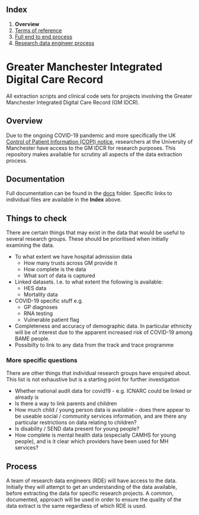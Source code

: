 ## Index

1. **Overview**
1. [Terms of reference](docs/terms-of-reference.md)
1. [Full end to end process](docs/process-end-2-end.md)
1. [Research data engineer process](docs/process-for-research-data-engineers.md)

# Greater Manchester Integrated Digital Care Record

All extraction scripts and clinical code sets for projects involving the Greater Manchester Integrated Digital Care Record (GM IDCR).

## Overview

Due to the ongoing COVID-19 pandemic and more specifically the UK [Control of Patient Information (COPI) notice](https://digital.nhs.uk/coronavirus/coronavirus-covid-19-response-information-governance-hub/control-of-patient-information-copi-notice), researchers at the University of Manchester have access to the GM IDCR for research purposes. This repository makes available for scrutiny all aspects of the data extraction process.

## Documentation

Full documentation can be found in the [docs](docs/) folder. Specific links to individual files are available in the **Index** above.

## Things to check

There are certain things that may exist in the data that would be useful to several research groups. These should be prioritised when initially examining the data.

- To what extent we have hospital admission data
  - How many trusts across GM provide it
  - How complete is the data
  - What sort of data is captured
- Linked datasets. I.e. to what extent the following is available:
  - HES data
  - Mortality data
- COVID-19 specific stuff e.g.
  - GP diagnoses
  - RNA testing
  - Vulnerable patient flag
- Completeness and accuracy of demographic data. In particular ethnicity will be of interest due to the apparent increased risk of COVID-19 among BAME people.
- Possibilty to link to any data from the track and trace programme

### More specific questions

There are other things that individual research groups have enquired about. This list is not exhaustive but is a starting point for further investigation

- Whether national audit data for covid19 - e.g. ICNARC could be linked or already is
- Is there a way to link parents and children
- How much child / young person data is available – does there appear to be useable social / community services information, and are there any particular restrictions on data relating to children?
- Is disability / SEND data present for young people?
- How complete is mental health data (especially CAMHS for young people), and is it clear which providers have been used for MH services?

## Process

A team of research data engineers (RDE) will have access to the data. Initially they will attempt to get an understanding of the data available, before extracting the data for specific research projects. A common, documented, approach will be used in order to ensure the quality of the data extract is the same regardless of which RDE is used.
